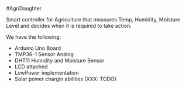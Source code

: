 #AgriDaughter

Smart controller for Agriculture that measures Temp, Humidity, Moisture Level and decides when it is required to take action.

We have the following:

- Arduino Uno Board
- TMP36-1 Sensor Analog
- DHT11 Humidity and Moisture Sensor
- LCD attached
- LowPower implementation
- Solar power chargin abilities (XXX: TODO)
